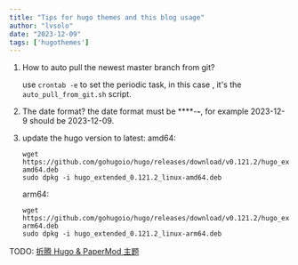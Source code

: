 ```yaml
---
title: "Tips for hugo themes and this blog usage"
author: "lvsolo"
date: "2023-12-09"
tags: ['hugothemes']
---
```


1. How to auto pull the newest master branch from git?

    use `crontab -e` to set the periodic task, in this case , it's the `auto_pull_from_git.sh` script.


2. The date format?
    the date format must be ****-**-**, for example 2023-12-9 should be 2023-12-09.

3. update the hugo version to latest:
    amd64:
    ```
    wget https://github.com/gohugoio/hugo/releases/download/v0.121.2/hugo_extended_0.121.2_linux-amd64.deb
    sudo dpkg -i hugo_extended_0.121.2_linux-amd64.deb
    ```
    arm64:
    ```
    wget https://github.com/gohugoio/hugo/releases/download/v0.121.2/hugo_extended_0.121.2_linux-arm64.deb
    sudo dpkg -i hugo_extended_0.121.2_linux-arm64.deb
    ```

TODO: [折腾 Hugo & PaperMod 主题](https://dvel.me/posts/hugo-papermod-config/)
